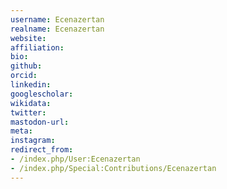 ```yaml
---
username: Ecenazertan
realname: Ecenazertan
website: 
affiliation: 
bio: 
github: 
orcid: 
linkedin: 
googlescholar: 
wikidata: 
twitter: 
mastodon-url: 
meta:
instagram:
redirect_from:
- /index.php/User:Ecenazertan
- /index.php/Special:Contributions/Ecenazertan
---
```

